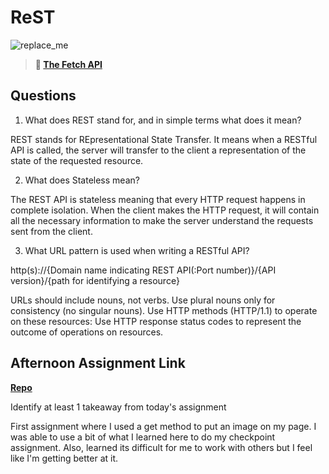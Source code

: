 # ReST

![replace_me](https://codeworks.blob.core.windows.net/public/assets/img/illustrations/placeholder.svg)

> **📖 [The Fetch API](https://codeworksacademy.com/fs-student-guide/resources/wk4/04-Fetch)**

## Questions

1. What does REST stand for, and in simple terms what does it mean?

REST stands for REpresentational State Transfer. It means when a RESTful API is called, the server will transfer to the client a representation of the state of the requested resource.

2. What does Stateless mean?

The REST API is stateless meaning that every HTTP request happens in complete isolation. When the client makes the HTTP request, it will contain all the necessary information to make the server understand the requests sent from the client.

3. What URL pattern is used when writing a RESTful API?

http(s)://{Domain name indicating REST API(:Port number)}/{API version}/{path for identifying a resource}

URLs should include nouns, not verbs.
Use plural nouns only for consistency (no singular nouns).
Use HTTP methods (HTTP/1.1) to operate on these resources:
Use HTTP response status codes to represent the outcome of operations on resources.

## Afternoon Assignment Link

**[Repo](https://github.com/TimothyMcCormick/gifted)**

Identify at least 1 takeaway from today's assignment

First assignment where I used a get method to put an image on my page. I was able to use a bit of what I learned here to do my checkpoint assignment. Also, learned its difficult for me to work with others but I feel like I'm getting better at it.
